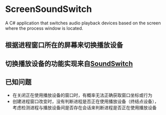 # ScreenSoundSwitch
A C# application that switches audio playback devices based on the screen where the process window is located.
## 根据进程窗口所在的屏幕来切换播放设备
## 切换播放设备的功能实现来自[SoundSwitch](https://github.com/Belphemur/SoundSwitch/tree/dev/SoundSwitch.Audio.Manager)
## 已知问题
- 在关闭正在使用播放设备的窗口时，有概率无法正确获取窗口坐标或行为
- 创建进程窗口改变时，没有判断进程是否正在使用播放设备（终结点设备），考虑检测进程与播放设备间是否存在会话来判断进程是否正在使用播放设备
